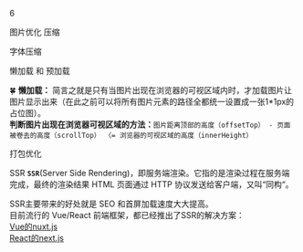 6

图片优化 压缩

字体压缩


懒加载 和 预加载 

🍀 **懒加载：** 简言之就是只有当图片出现在浏览器的可视区域内时，才加载图片让图片显示出来（在此之前可以将所有图片元素的路径全都统一设置成一张1*1px的占位图）。  
**判断图片出现在浏览器可视区域的方法：**`图片距离顶部的高度（offsetTop） - 页面被卷去的高度（scrollTop） 〈= 浏览器的可视区域的高度（innerHeight）`

  

打包优化



SSR
**`SSR`**(Server Side Rendering)，即服务端渲染。它指的是渲染过程在服务端完成，最终的渲染结果 HTML 页面通过 HTTP 协议发送给客户端，又叫“同构“。

SSR主要带来的好处就是 SEO 和首屏加载速度大大提高。  
目前流行的 Vue/React 前端框架，都已经推出了SSR的解决方案：  
[Vue的nuxt.js](https://link.juejin.cn/?target=https%3A%2F%2Fwww.nuxtjs.cn%2F "https://link.juejin.cn/?target=https%3A%2F%2Fwww.nuxtjs.cn%2F")  
[React的next.js](https://link.juejin.cn/?target=https%3A%2F%2Fwww.nextjs.cn%2F "https://link.juejin.cn/?target=https%3A%2F%2Fwww.nextjs.cn%2F")  
